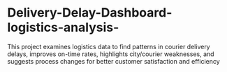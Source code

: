 # Delivery-Delay-Dashboard-logistics-analysis-
This project examines logistics data to find patterns in courier delivery delays, improves on-time rates, highlights city/courier weaknesses, and suggests process changes for better customer satisfaction and efficiency
